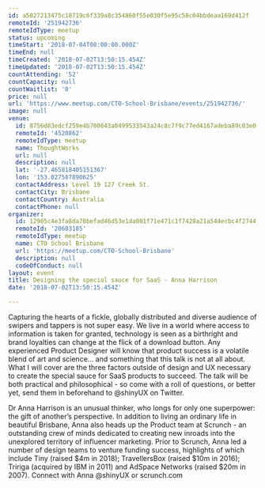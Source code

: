 ```yaml
---
id: a5027213475c18719c6f339a8c354860f55e030f5e95c58c04bbdeaa169d412f
remoteId: '251942736'
remoteIdType: meetup
status: upcoming
timeStart: '2018-07-04T08:00:00.000Z'
timeEnd: null
timeCreated: '2018-07-02T13:50:15.454Z'
timeUpdated: '2018-07-02T13:50:15.454Z'
countAttending: '52'
countCapacity: null
countWaitlist: '0'
price: null
url: 'https://www.meetup.com/CTO-School-Brisbane/events/251942736/'
image: null
venue:
  id: 8756d83edcf259e4b700643a0499533543a24c8c7f9c77ed4167adeba89c03e0
  remoteId: '4520862'
  remoteIdType: meetup
  name: ThoughtWorks
  url: null
  description: null
  lat: '-27.465818405151367'
  lon: '153.027587890625'
  contactAddress: Level 19 127 Creek St.
  contactCity: Brisbane
  contactCountry: Australia
  contactPhone: null
organizer:
  id: 12905c4e3fa8da70befad46d53e1da001f71e471c1f7428a21a544ecbc4f2744
  remoteId: '20683185'
  remoteIdType: meetup
  name: CTO School Brisbane
  url: 'https://meetup.com/CTO-School-Brisbane'
  description: null
  codeOfConduct: null
layout: event
title: Designing the special sauce for SaaS - Anna Harrison
date: '2018-07-02T13:50:15.454Z'

---
```

<p>Capturing the hearts of a fickle, globally distributed and diverse audience of swipers and tappers is not super easy. We live in a world where access to information is taken for granted, technology is seen as a birthright and brand loyalties can change at the flick of a download button. Any experienced Product Designer will know that product success is a volatile blend of art and science… and something that this talk is not at all about. What I will cover are the three factors outside of design and UX necessary to create the special sauce for SaaS products to succeed. The talk will be both practical and philosophical - so come with a roll of questions, or better yet, send them in beforehand to @shinyUX on Twitter.</p> <p>Dr Anna Harrison is an unusual thinker, who longs for only one superpower: the gift of another’s perspective. In addition to living an ordinary life in beautiful Brisbane, Anna also heads up the Product team at Scrunch - an outstanding crew of minds dedicated to creating new inroads into the unexplored territory of influencer marketing. Prior to Scrunch, Anna led a number of design teams to venture funding success, highlights of which include Tiny (raised $4m in 2018); TravellersBox (raised $10m in 2016); Tririga (acquired by IBM in 2011) and AdSpace Networks (raised $20m in 2007). Connect with Anna @shinyUX or scrunch.com</p>
